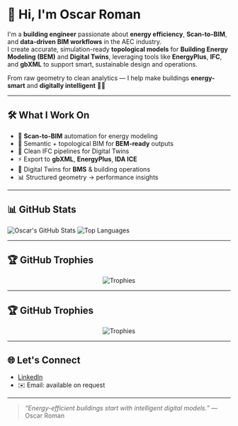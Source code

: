 # 👋 Hi, I'm Oscar Roman

I'm a **building engineer** passionate about **energy efficiency**, **Scan-to-BIM**, and **data-driven BIM workflows** in the AEC industry.  
I create accurate, simulation-ready **topological models** for **Building Energy Modeling (BEM)** and **Digital Twins**, leveraging tools like **EnergyPlus**, **IFC**, and **gbXML** to support smart, sustainable design and operations.

From raw geometry to clean analytics — I help make buildings **energy-smart** and **digitally intelligent** 🏢💡

---

## 🛠️ What I Work On

- 🔷 **Scan-to-BIM** automation for energy modeling  
- 📐 Semantic + topological BIM for **BEM-ready** outputs  
- 🧱 Clean IFC pipelines for Digital Twins  
- ⚡ Export to **gbXML**, **EnergyPlus**, **IDA ICE**  
- 🧠 Digital Twins for **BMS** & building operations  
- 📊 Structured geometry → performance insights

---

## 📊 GitHub Stats

![Oscar's GitHub Stats](https://github-readme-stats.vercel.app/api?username=oscar88roman&show_icons=true&theme=calm)
![Top Languages](https://github-readme-stats.vercel.app/api/top-langs/?username=oscar88roman&layout=compact&theme=calm)

---

## 🏆 GitHub Trophies

<p align="center">
  <img src="https://github-profile-trophy.vercel.app/?username=oscar88roman&theme=flat&column=4&margin-w=8&margin-h=8" alt="Trophies" />
</p>

---

## 🏆 GitHub Trophies

<p align="center">
  <img src="https://github-profile-trophy.vercel.app/?username=oscar88roman&theme=gruvbox&column=6&margin-w=8&margin-h=8" alt="Trophies" />
</p>

---

## 🌐 Let's Connect

- [LinkedIn](https://www.linkedin.com/in/oscar-roman-934613206/)
- ✉️ Email: available on request

---

> _“Energy-efficient buildings start with intelligent digital models.”_ — Oscar Roman
